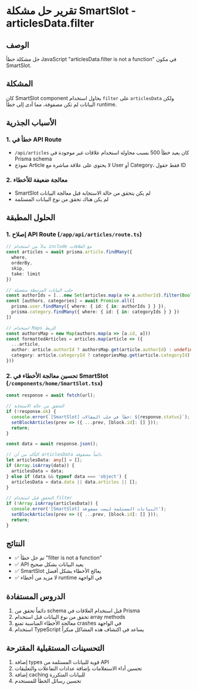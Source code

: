 # تقرير حل مشكلة SmartSlot - articlesData.filter

## الوصف
حل مشكلة خطأ JavaScript "articlesData.filter is not a function" في مكون SmartSlot.

## المشكلة
كان SmartSlot component يحاول استخدام `filter` على `articlesData` ولكن البيانات لم تكن مصفوفة، مما أدى إلى خطأ runtime.

## الأسباب الجذرية

### 1. خطأ في API Route
- `/api/articles` كان يعيد خطأ 500 بسبب محاولة استخدام علاقات غير موجودة في Prisma schema
- نموذج Article لا يحتوي على علاقة مباشرة مع User أو Category، فقط حقول ID

### 2. معالجة ضعيفة للأخطاء
- SmartSlot لم يكن يتحقق من حالة الاستجابة قبل معالجة البيانات
- لم يكن هناك تحقق من نوع البيانات المستلمة

## الحلول المطبقة

### 1. إصلاح API Route (`/app/api/articles/route.ts`)
```typescript
// بدلاً من استخدام include مع العلاقات
const articles = await prisma.article.findMany({
  where,
  orderBy,
  skip,
  take: limit
})

// جلب البيانات المرتبطة منفصلة
const authorIds = [...new Set(articles.map(a => a.authorId).filter(Boolean))] as string[]
const [authors, categories] = await Promise.all([
  prisma.user.findMany({ where: { id: { in: authorIds } } }),
  prisma.category.findMany({ where: { id: { in: categoryIds } } })
])

// استخدام Maps للربط
const authorsMap = new Map(authors.map(a => [a.id, a]))
const formattedArticles = articles.map(article => ({
  ...article,
  author: article.authorId ? authorsMap.get(article.authorId) : undefined,
  category: article.categoryId ? categoriesMap.get(article.categoryId) : undefined
}))
```

### 2. تحسين معالجة الأخطاء في SmartSlot (`/components/home/SmartSlot.tsx`)
```typescript
const response = await fetch(url);

// التحقق من حالة الاستجابة
if (!response.ok) {
  console.error(`[SmartSlot] خطأ في جلب المقالات: ${response.status}`);
  setBlockArticles(prev => ({ ...prev, [block.id]: [] }));
  return;
}

const data = await response.json();

// التأكد من أن articlesData دائماً مصفوفة
let articlesData: any[] = [];
if (Array.isArray(data)) {
  articlesData = data;
} else if (data && typeof data === 'object') {
  articlesData = data.data || data.articles || [];
}

// التحقق قبل استخدام filter
if (!Array.isArray(articlesData)) {
  console.error('[SmartSlot] البيانات المستلمة ليست مصفوفة');
  setBlockArticles(prev => ({ ...prev, [block.id]: [] }));
  return;
}
```

## النتائج
- ✅ تم حل خطأ "filter is not a function"
- ✅ API يعيد البيانات بشكل صحيح
- ✅ SmartSlot يعالج الأخطاء بشكل أفضل
- ✅ لا مزيد من أخطاء runtime في الواجهة

## الدروس المستفادة
1. دائماً تحقق من schema قبل استخدام العلاقات في Prisma
2. تحقق من نوع البيانات قبل استخدام array methods
3. معالجة الأخطاء المناسبة تمنع crashes في الواجهة
4. استخدام TypeScript يساعد في اكتشاف هذه المشاكل مبكراً

## التحسينات المستقبلية المقترحة
1. إضافة types قوية للبيانات المستلمة من API
2. تحسين أداء الاستعلامات بإضافة عدادات التفاعلات والتعليقات
3. إضافة caching للبيانات المتكررة
4. تحسين رسائل الخطأ للمستخدم 